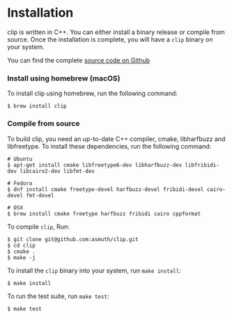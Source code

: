 Installation
============

clip is written in C++. You can either install a binary release or compile
from source. Once the installation is complete, you will have a `clip` binary
on your system.

You can find the complete [source code on Github](http://github.com/asmuth/clip)


### Install using homebrew (macOS)

To install clip using homebrew, run the following command:

    $ brew install clip


### Compile from source

To build clip, you need an up-to-date C++ compiler, cmake, libharfbuzz and
libfreetype. To install these dependencies, run the following command:

    # Ubuntu
    $ apt-get install cmake libfreetype6-dev libharfbuzz-dev libfribidi-dev libcairo2-dev libfmt-dev

    # Fedora
    $ dnf install cmake freetype-devel harfbuzz-devel fribidi-devel cairo-devel fmt-devel

    # OSX
    $ brew install cmake freetype harfbuzz fribidi cairo cppformat

To compile `clip`, Run:

    $ git clone git@github.com:asmuth/clip.git
    $ cd clip
    $ cmake .
    $ make -j

To install the `clip` binary into your system, run `make install`:

    $ make install

To run the test suite, run `make test`:

    $ make test

